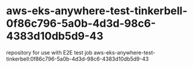 # aws-eks-anywhere-test-tinkerbell-0f86c796-5a0b-4d3d-98c6-4383d10db5d9-43
repository for use with E2E test job aws-eks-anywhere-test-tinkerbell:0f86c796-5a0b-4d3d-98c6-4383d10db5d9-43
